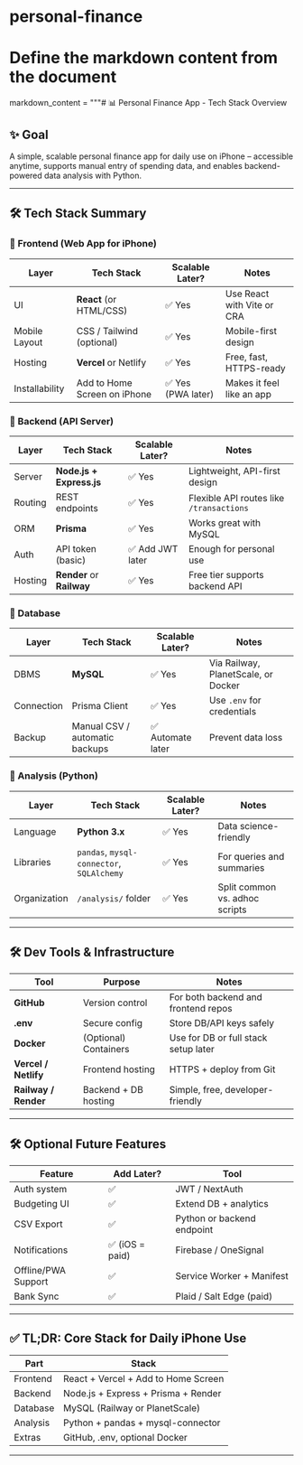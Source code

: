 # personal-finance

# Define the markdown content from the document
markdown_content = """# 📊 Personal Finance App - Tech Stack Overview

## ✨ Goal

A simple, scalable personal finance app for daily use on iPhone – accessible anytime, supports manual entry of spending data, and enables backend-powered data analysis with Python.

---

## 🛠️ Tech Stack Summary

### 📂 Frontend (Web App for iPhone)

| Layer          | Tech Stack                   | Scalable Later?   | Notes                      |
| -------------- | ---------------------------- | ----------------- | -------------------------- |
| UI             | **React** (or HTML/CSS)      | ✅ Yes             | Use React with Vite or CRA |
| Mobile Layout  | CSS / Tailwind (optional)    | ✅ Yes             | Mobile-first design        |
| Hosting        | **Vercel** or Netlify        | ✅ Yes             | Free, fast, HTTPS-ready    |
| Installability | Add to Home Screen on iPhone | ✅ Yes (PWA later) | Makes it feel like an app  |

### 🔗 Backend (API Server)

| Layer   | Tech Stack                | Scalable Later? | Notes                                    |
| ------- | ------------------------- | --------------- | ---------------------------------------- |
| Server  | **Node.js + Express.js**  | ✅ Yes           | Lightweight, API-first design            |
| Routing | REST endpoints            | ✅ Yes           | Flexible API routes like `/transactions` |
| ORM     | **Prisma**                | ✅ Yes           | Works great with MySQL                   |
| Auth    | API token (basic)         | ✅ Add JWT later | Enough for personal use                  |
| Hosting | **Render** or **Railway** | ✅ Yes           | Free tier supports backend API           |

### 📆 Database

| Layer      | Tech Stack                     | Scalable Later?  | Notes                               |
| ---------- | ------------------------------ | ---------------- | ----------------------------------- |
| DBMS       | **MySQL**                      | ✅ Yes            | Via Railway, PlanetScale, or Docker |
| Connection | Prisma Client                  | ✅ Yes            | Use `.env` for credentials          |
| Backup     | Manual CSV / automatic backups | ✅ Automate later | Prevent data loss                   |

### 🔬 Analysis (Python)

| Layer        | Tech Stack                                | Scalable Later? | Notes                          |
| ------------ | ----------------------------------------- | --------------- | ------------------------------ |
| Language     | **Python 3.x**                            | ✅ Yes           | Data science-friendly          |
| Libraries    | `pandas`, `mysql-connector`, `SQLAlchemy` | ✅ Yes           | For queries and summaries      |
| Organization | `/analysis/` folder                       | ✅ Yes           | Split common vs. adhoc scripts |

---

## 🛠️ Dev Tools & Infrastructure

| Tool                 | Purpose               | Notes                                |
| -------------------- | --------------------- | ------------------------------------ |
| **GitHub**           | Version control       | For both backend and frontend repos  |
| **.env**             | Secure config         | Store DB/API keys safely             |
| **Docker**           | (Optional) Containers | Use for DB or full stack setup later |
| **Vercel / Netlify** | Frontend hosting      | HTTPS + deploy from Git              |
| **Railway / Render** | Backend + DB hosting  | Simple, free, developer-friendly     |

---

## 🛠️ Optional Future Features

| Feature             | Add Later?     | Tool                       |
| ------------------- | -------------- | -------------------------- |
| Auth system         | ✅              | JWT / NextAuth             |
| Budgeting UI        | ✅              | Extend DB + analytics      |
| CSV Export          | ✅              | Python or backend endpoint |
| Notifications       | ✅ (iOS = paid) | Firebase / OneSignal       |
| Offline/PWA Support | ✅              | Service Worker + Manifest  |
| Bank Sync           | ✅              | Plaid / Salt Edge (paid)   |

---

## ✅ TL;DR: Core Stack for Daily iPhone Use

| Part     | Stack                               |
| -------- | ----------------------------------- |
| Frontend | React + Vercel + Add to Home Screen |
| Backend  | Node.js + Express + Prisma + Render |
| Database | MySQL (Railway or PlanetScale)      |
| Analysis | Python + pandas + mysql-connector   |
| Extras   | GitHub, .env, optional Docker       |

---

